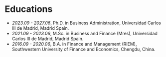 # Educations
- *2023.09 - 2027.06*, Ph.D. in Business Administration, Universidad Carlos III de Madrid, Madrid Spain.
- *2021.09 - 2023.06*, M.Sc. in Business and Finance (Mres), Universidad Carlos III de Madrid, Madrid Spain. 
- *2016.09 - 2020.06*, B.A. in Finance and Management (RIEM), Southwestern University of Finance and Economics, Chengdu, China.
